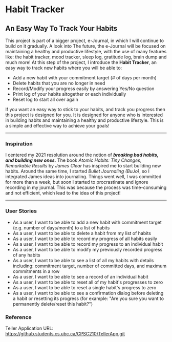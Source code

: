 # Habit Tracker

## An Easy Way To Track Your Habits

This project is part of a bigger project, e-Journal, in which I will continue to build on it gradually. A look into
The future, the e-Journal will be focused on maintaining a healthy and productive lifestyle, with the use of many
features like: the habit tracker, mood tracker, sleep log, gratitude log, brain dump and much more! At this step of the
project, I introduce the **Habit Tracker**, an easy way to track new habits where you will be able to:
- Add a new habit with your commitment target (# of days per month)
- Delete habits that you are no longer in need
- Record/Modify your progress easily by answering Yes/No question
- Print log of your habits altogether or each individually
- Reset log to start all over again

If you want an easy way to stick to your habits, and track you progress then this project is designed for you. It is 
designed for anyone who is interested in building habits and maintaining a healthy and productive lifestyle. This is 
a simple and effective way to achieve your goals!

***

### Inspiration

I centered my 2021 resolution around the notion of ***breaking bad habits, and building new ones.*** The book *Atomic
Habits: Tiny Changes, Remarkable Results* by *James Clear* has inspired me to start building new habits. Around the same
time, I started *Bullet Journaling (BuJo)*, so I integrated James ideas into journaling. Things went well, I was
committed for more than a week, but soon I started to procrastinate and ignore recording in my journal. This was because
the process was time-consuming and not efficient, which lead to the idea of this project!

***

### User Stories

- As a user, I want to be able to add a new habit with commitment target (e.g. number of days/month) to a list of habits
- As a user, I want to be able to delete a habit from my list of habits
- As a user, I want to be able to record my progress of all habits easily
- As a user, I want to be able to record my progress to an individual habit
- As a user, I want to be able to modify my previously recorded progress of any habits
- As a user, I want to be able to see a list of all my habits with details including: commitment target, number of
committed days, and maximum commitments in a row
- As a user, I want to be able to see a record of an individual habit
- As a user, I want to be able to reset all of my habit's progresses to zero 
- As a user, I want to be able to reset a single habit's progress to zero
- As a user, I want to be able to see a confirmation dialog before deleting a habit or resetting its progress
(for example: "Are you sure you want to permanently delete/reset this habit?")

### Reference
Teller Application
URL: https://github.students.cs.ubc.ca/CPSC210/TellerApp.git
